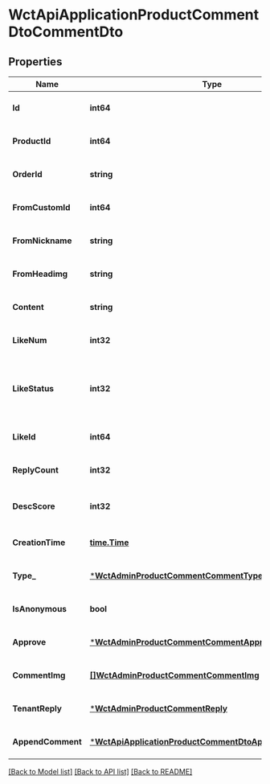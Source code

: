 # WctApiApplicationProductCommentDtoCommentDto

## Properties
Name | Type | Description | Notes
------------ | ------------- | ------------- | -------------
**Id** | **int64** |  | [optional] [default to null]
**ProductId** | **int64** | 商品Id | [optional] [default to null]
**OrderId** | **string** | 订单Id | [optional] [default to null]
**FromCustomId** | **int64** | 买家Id，评价者Id | [optional] [default to null]
**FromNickname** | **string** | 买家名称，评价者昵称 | [optional] [default to null]
**FromHeadimg** | **string** | 评价者头像 | [optional] [default to null]
**Content** | **string** | 评论内容 | [optional] [default to null]
**LikeNum** | **int32** | 点赞数 | [optional] [default to null]
**LikeStatus** | **int32** | 当前登录用户对当前评价是否点赞。1-已赞；0-未赞 | [optional] [default to null]
**LikeId** | **int64** | 点赞记录Id | [optional] [default to null]
**ReplyCount** | **int32** | 回复数 | [optional] [default to null]
**DescScore** | **int32** | 商品描述得分 1~5（对应1星~5星） | [optional] [default to null]
**CreationTime** | [**time.Time**](time.Time.md) | 评价时间 | [optional] [default to null]
**Type_** | [***WctAdminProductCommentCommentType**](WCT.Admin.ProductComment.CommentType.md) |  | [optional] [default to null]
**IsAnonymous** | **bool** | 是否匿名 0-否；1-是 | [optional] [default to null]
**Approve** | [***WctAdminProductCommentCommentApprove**](WCT.Admin.ProductComment.CommentApprove.md) |  | [optional] [default to null]
**CommentImg** | [**[]WctAdminProductCommentCommentImg**](WCT.Admin.ProductComment.CommentImg.md) | 晒图 | [optional] [default to null]
**TenantReply** | [***WctAdminProductCommentReply**](WCT.Admin.ProductComment.Reply.md) |  | [optional] [default to null]
**AppendComment** | [***WctApiApplicationProductCommentDtoAppendCommentDto**](WCT.Api.Application.ProductComment.Dto.AppendCommentDto.md) |  | [optional] [default to null]

[[Back to Model list]](../README.md#documentation-for-models) [[Back to API list]](../README.md#documentation-for-api-endpoints) [[Back to README]](../README.md)

